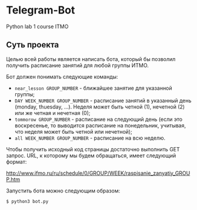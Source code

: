 # Telegram-Bot
Python lab 1 course ITMO

## Суть проекта 
Целью всей работы является написать бота, который бы позволил получить расписание занятий для любой группы ИТМО. 

Бот должен понимать следующие команды:
* ` near_lesson GROUP_NUMBER ` - ближайшее занятие для указанной группы;
* ` DAY WEEK_NUMBER GROUP_NUMBER ` - расписание занятий в указанный день (monday, thuesday, ...). Неделя может быть четной (1), нечетной (2) или же четная и нечетная (0);
* ` tommorow GROUP_NUMBER ` - расписание на следующий день (если это воскресенье, то выводится расписание на понедельник, учитывая, что неделя может быть четной или нечетной);
* ` all WEEK_NUMBER GROUP_NUMBER ` - расписание на всю неделю.

Чтобы получить исходный код страницы достаточно выполнить GET запрос. 
URL, к которому мы будем обращаться, имеет следующий формат:

http://www.ifmo.ru/ru/schedule/0/GROUP/WEEK/raspisanie_zanyatiy_GROUP.htm 

Запустить бота можно следующим образом:
```bash
$ python3 bot.py
```
